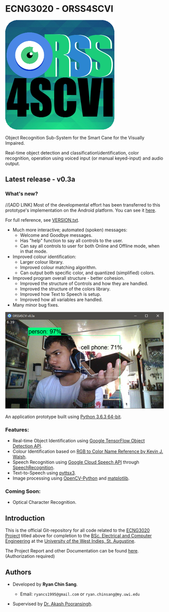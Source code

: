 # ECNG3020 - ORSS4SCVI
![image1](https://github.com/RyanChinSang/ECNG3020-ORSS4SCVI/blob/master/BETA/static/logos/logo.png?raw=true)

Object Recognition Sub-System for the Smart Cane for the Visually Impaired.

Real-time object detection and classification\identification, color recognition, operation using voiced input (or manual keyed-input) and audio output.

## Latest release - v0.3a
### What's new?
//[ADD LINK]
Most of the developmental effort has been transferred to this prototype's implementation on the Android platform. You can see it [here]().

For full reference, see [VERSION.txt](https://github.com/RyanChinSang/ECNG3020-ORSS4SCVI/blob/master/VERSION.txt).
* Much more interactive; automated (spoken) messages:
    * Welcome and Goodbye messages.
    * Has "help" function to say all controls to the user.
    * Can say all controls to user for both Online and Offline mode, when in that mode.
* Improved colour identification:
    * Larger colour library.
    * Improved colour matching algorithm.
    * Can output both specific color, and quantized (simplified) colors.
* Improved program overall structure - better cohesion.
    * Improved the structure of Controls and how they are handled.
    * Improved the structure of the colors library.
    * Improved how Text to Speech is setup.
    * Improved how all variables are handled.
* Many minor bug fixes.


![image2](https://github.com/RyanChinSang/ECNG3020-ORSS4SCVI/blob/master/History/Screenshots/ORSS4SCVI_v0.3a.png?raw=True)

An application prototype built using [Python 3.6.3 64-bit](https://www.python.org/downloads/release/python-363/).

### Features:
* Real-time Object Identification using [Google TensorFlow Object Detection API](https://github.com/tensorflow/models/tree/master/research/object_detection).
* Colour Identification based on [RGB to Color Name Reference by Kevin J. Walsh](https://web.njit.edu/~kevin/rgb.pdf).
* Speech Recognition using [Google Cloud Speech API](https://cloud.google.com/speech/) through [SpeechRecognition](https://github.com/Uberi/speech_recognition).
* Text-to-Speech using [pyttsx3](https://github.com/nateshmbhat/pyttsx3).
* Image processing using [OpenCV-Python](https://pypi.python.org/pypi/opencv-python) and [matplotlib](https://github.com/matplotlib/matplotlib).

### Coming Soon:
* Optical Character Recognition.

## Introduction
This is the official Git-repository for all code related to the [ECNG3020 Project](http://ecng.sta.uwi.edu/ecng/ecng3020/) titled above for completion to the [BSc. Electrical and Computer Engineering](https://sta.uwi.edu/eng/electrical/) at the [University of the West Indies, St. Augustine](http://sta.uwi.edu/).

The Project Report and other Documentation can be found [here](https://drive.google.com/drive/folders/0B9tE495iG_1PUmFKdUlIcWVoS2c?usp=sharing). (Authorization required)

## Authors
* Developed by **Ryan Chin Sang**.
    * Email: `ryancs1995@gmail.com` or `ryan.chinsang@my.uwi.edu`

* Supervised by [Dr. Akash Pooransingh](https://sta.uwi.edu/eng/electrical/staff/akash_pooransingh.asp).
